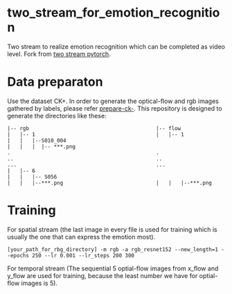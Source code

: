 # two_stream_for_emotion_recognition
Two stream to realize emotion recognition which can be completed as video level. Fork from [two stream pytorch](https://github.com/bryanyzhu/two-stream-pytorch).

# Data preparaton
Use the dataset CK+. In order to generate the optical-flow and rgb images gathered by labels, please refer [prepare-ck-](https://github.com/cMondora/prepare-ck-). This repository is designed to generate the directories like these:
```
|-- rgb                                         |-- flow
|   |-- 1                                       |   |-- 1
|   |   |--S010_004
|   |   |  |-- ***.png
.                                               .
..                                              ..
...                                             ...
|   |-- 6   
|   |   |-- S056
|   |   |--***.png                              |   |   |--***.png
```
# Training
For spatial stream (the last image in every file is used for training which is usually the one that can express the emotion most).
```
[your_path_for_rbg_directory] -m rgb -a rgb_resnet152 --new_length=1 --epochs 250 --lr 0.001 --lr_steps 200 300
```
For temporal stream (The sequential 5 optial-flow images from x_flow and y_flow are used for training, because the least number we have for optial-flow images is 5).

